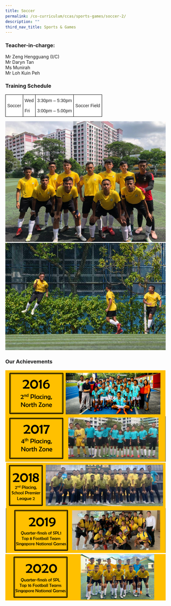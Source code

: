 ```yaml
---
title: Soccer
permalink: /co-curriculum/ccas/sports-games/soccer-2/
description: ""
third_nav_title: Sports & Games
---
```

### Teacher-in-charge:

Mr Zeng Hengguang (I/C)  <br>
Mr Daryn Tan  <br>
Ms Munirah  <br>
Mr Loh Kuin Peh

### Training Schedule

<style type="text/css">
.tg  {border-collapse:collapse;border-spacing:0;}
.tg td{border-color:black;border-style:solid;border-width:1px;font-family:Arial, sans-serif;font-size:14px;
  overflow:hidden;padding:10px 5px;word-break:normal;}
.tg th{border-color:black;border-style:solid;border-width:1px;font-family:Arial, sans-serif;font-size:14px;
  font-weight:normal;overflow:hidden;padding:10px 5px;word-break:normal;}
.tg .tg-1ppo{background-color:#FFF;color:#222;text-align:left;vertical-align:middle}
</style>
<table class="tg">
<thead>
  <tr>
    <td class="tg-1ppo">Soccer</td>
    <td class="tg-1ppo">Wed<br><br>Fri</td>
    <td class="tg-1ppo">3:30pm – 5:30pm<br><br>3:00pm – 5.00pm</td>
    <td class="tg-1ppo">Soccer Field</td>
  </tr>
</thead>
</table>

![](/images/soccer%201.jpeg)
![](/images/soccer%202.jpeg)

### Our Achievements
![](/images/2016_17_achievement-1.png)
![](/images/2018_19_achievement-1.png)
![](/images/2020-achievement.png)
